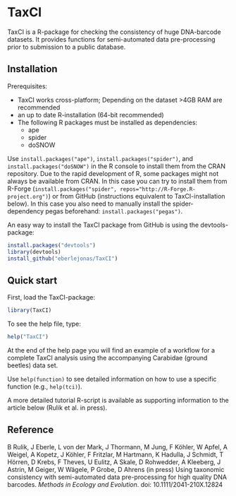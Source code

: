 # TaxCI
TaxCI is a R-package for checking the consistency of huge DNA-barcode datasets.
It provides functions for semi-automated data pre-processing prior to submission
to a public database.

## Installation
Prerequisites:
* TaxCI works cross-platform; Depending on the dataset >4GB RAM are recommended
* an up to date R-installation (64-bit recommended)
* The following R packages must be installed as dependencies:
	* ape
	* spider
	* doSNOW

Use `install.packages("ape")`, `install.packages("spider")`, and `install.packages("doSNOW")` in the R console to install them from the CRAN repository. Due to the rapid development of R, some packages might not always be available from CRAN. In this case you can try to install them from R-Forge (`install.packages("spider", repos="http://R-Forge.R-project.org")`) or from GitHub (instructions equivalent to TaxCI-installation below). In this case you also need to manually install the spider-dependency pegas beforehand: `install.packages("pegas")`.

An easy way to install the TaxCI package from GitHub is using the devtools-package:
```R
install.packages("devtools")
library(devtools)
install_github("eberlejonas/TaxCI")
```
	

## Quick start
First, load the TaxCI-package:
```R
library(TaxCI)
```
To see the help file, type:
```R
help("TaxCI")
```
At the end of the help page you will find an example of a workflow for a complete TaxCI analysis using the accompanying Carabidae (ground beetles) data set.

Use `help(function)` to see detailed information on how to use a specific function (e.g., `help(tci)`).

A more detailed tutorial R-script is available as supporting information to the article below (Rulik et al. in press).

## Reference
B Rulik, J Eberle, L von der Mark, J Thormann, M Jung, F Köhler, W Apfel, A Weigel, A Kopetz, J Köhler, F Fritzlar, M Hartmann, K Hadulla, J Schmidt, T Hörren, D Krebs, F Theves, U Eulitz, A Skale, D Rohwedder, A Kleeberg, J Astrin, M Geiger, W Wägele, P Grobe, D Ahrens (in press) Using taxonomic consistency with semi-automated data pre-processing for high quality DNA barcodes. *Methods in Ecology and Evolution*. doi: 10.1111/2041-210X.12824
